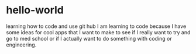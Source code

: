 # hello-world
learning how to code and use git hub
I am learning to code because I have some ideas for cool apps that I want to make to see if I really want to try and go to med school or if I actually want to do something with coding or engineering.
